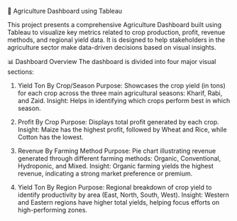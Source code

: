 🌾 Agriculture Dashboard using Tableau

This project presents a comprehensive Agriculture Dashboard built using Tableau to visualize key metrics related to crop production, profit, revenue methods, and regional yield data. It is designed to help stakeholders in the agriculture sector make data-driven decisions based on visual insights.



📊 Dashboard Overview
The dashboard is divided into four major visual sections:

1. Yield Ton By Crop/Season
Purpose: Showcases the crop yield (in tons) for each crop across the three main agricultural seasons: Kharif, Rabi, and Zaid.
Insight: Helps in identifying which crops perform best in which season.

2. Profit By Crop
Purpose: Displays total profit generated by each crop.
Insight: Maize has the highest profit, followed by Wheat and Rice, while Cotton has the lowest.

3. Revenue By Farming Method
Purpose: Pie chart illustrating revenue generated through different farming methods: Organic, Conventional, Hydroponic, and Mixed.
Insight: Organic farming yields the highest revenue, indicating a strong market preference or premium.

4. Yield Ton By Region
Purpose: Regional breakdown of crop yield to identify productivity by area (East, North, South, West).
Insight: Western and Eastern regions have higher total yields, helping focus efforts on high-performing zones.


